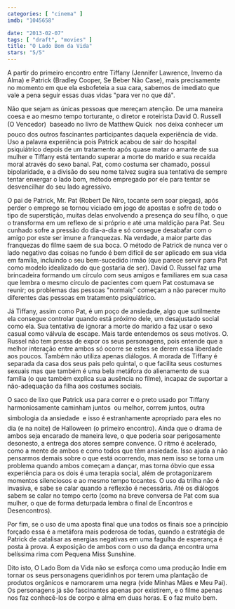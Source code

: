 ```yaml
---
categories: [ "cinema" ]
imdb: "1045658"

date: "2013-02-07"
tags: [ "draft", "movies" ]
title: "O Lado Bom da Vida"
stars: "5/5"
---
```

A partir do primeiro encontro entre Tiffany (Jennifer Lawrence, Inverno da Alma) e Patrick (Bradley Cooper, Se Beber Não Case), mais precisamente no momento em que ela esbofeteia a sua cara, sabemos de imediato que vale a pena seguir essas duas vidas "para ver no que dá".

Não que sejam as únicas pessoas que mereçam atenção. De uma maneira coesa e ao mesmo tempo torturante, o diretor e roteirista David O. Russell (O Vencedor)  baseado no livro de Matthew Quick  nos deixa conhecer um pouco dos outros fascinantes participantes daquela experiência de vida. Uso a palavra experiência pois Patrick acabou de sair do hospital psiquiátrico depois de um tratamento após quase matar o amante de sua mulher e Tiffany está tentando superar a morte do marido e sua recaída moral através do sexo banal. Pat, como costuma ser chamado, possui bipolaridade, e a divisão do seu nome talvez sugira sua tentativa de sempre tentar enxergar o lado bom, método empregado por ele para tentar se desvencilhar do seu lado agressivo.

O pai de Patrick, Mr. Pat (Robert De Niro, tocante sem soar piegas), após perder o emprego se tornou viciado em jogo de apostas e sofre de todo o tipo de superstição, muitas delas envolvendo a presença do seu filho, o que o transforma em um reflexo de si próprio e até uma maldição para Pat. Seu cunhado sofre a pressão do dia-a-dia e só consegue desabafar com o amigo por este ser imune a franquezas. Na verdade, a maior parte das franquezas do filme saem de sua boca. O método de Patrick de nunca ver o lado negativo das coisas no fundo é bem difícil de ser aplicado em sua vida em família, incluindo o seu bem-sucedido irmão (que parece servir para Pat como modelo idealizado do que gostaria de ser). David O. Russel faz uma brincadeira formando um círculo com seus amigos e familiares em sua casa que lembra o mesmo círculo de pacientes com quem Pat costumava se reunir; os problemas das pessoas "normais" começam a não parecer muito diferentes das pessoas em tratamento psiquiátrico.

Já Tiffany, assim como Pat, é um poço de ansiedade, algo que sutilmente ela consegue controlar quando está próximo dele, um desajustado social como ela. Sua tentativa de ignorar a morte do marido a faz usar o sexo casual como válvula de escape. Mais tarde entendemos os seus motivos. O. Russel não tem pressa de expor os seus personagens, pois entende que a melhor interação entre ambos só ocorre se estes se derem essa liberdade aos poucos. Também não utiliza apenas diálogos. A morada de Tiffany é separada da casa dos seus pais pelo quintal, o que facilita seus costumes sexuais mas que também é uma bela metáfora do alienamento de sua família (o que também explica sua ausência no filme), incapaz de suportar a não-adequação da filha aos costumes sociais.

O saco de lixo que Patrick usa para correr e o preto usado por Tiffany harmoniosamente caminham juntos  ou melhor, correm juntos, outra simbologia da ansiedade  e isso é estranhamente apropriado para eles no dia (e na noite) de Halloween (o primeiro encontro). Ainda que o drama de ambos seja encarado de maneira leve, o que poderia soar perigosamente desonesto, a entrega dos atores sempre convence. O ritmo é acelerado, como a mente de ambos e como todos que têm ansiedade. Isso ajuda a não pensarmos demais sobre o que está ocorrendo, mas nem isso se torna um problema quando ambos começam a dançar, mas torna óbvio que essa experiência para os dois é uma terapia social, além de protagonizarem momentos silenciosos e ao mesmo tempo tocantes. O uso da trilha não é invasiva, e sabe se calar quando a reflexão é necessária. Até os diálogos sabem se calar no tempo certo (como na breve conversa de Pat com sua mulher, o que de forma deturpada lembra o final de Encontros e Desencontros).

Por fim, se o uso de uma aposta final que una todos os finais soe a princípio forçado essa é a metáfora mais poderosa de todas, quando a estratégia de Patrick de catalisar as energias negativas em uma fagulha de esperança é posta à prova. A exposição de ambos com o uso da dança encontra uma belíssima rima com Pequena Miss Sunshine.

Dito isto, O Lado Bom da Vida não se esforça como uma produção Indie em tornar os seus personagens queridinhos por terem uma plantação de produtos orgânicos e namorarem uma negra (vide Minhas Mães e Meu Pai). Os personagens já são fascinantes apenas por existirem, e o filme apenas nos faz conhecê-los de corpo e alma em duas horas. E o faz muito bem.

